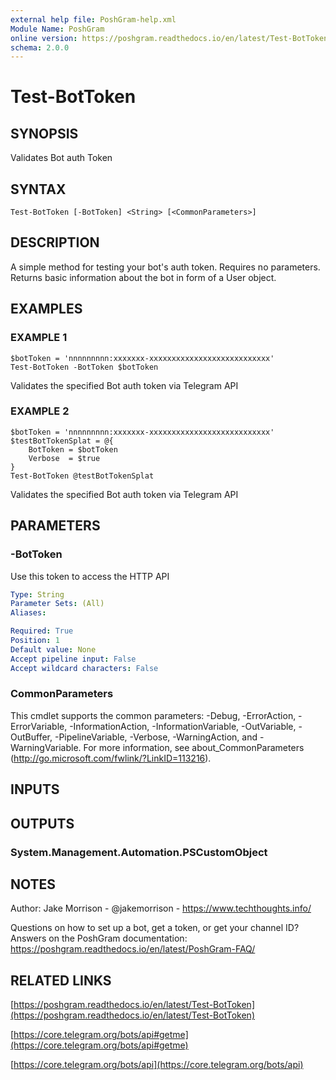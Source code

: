 ```yaml
---
external help file: PoshGram-help.xml
Module Name: PoshGram
online version: https://poshgram.readthedocs.io/en/latest/Test-BotToken
schema: 2.0.0
---
```


# Test-BotToken

## SYNOPSIS
Validates Bot auth Token

## SYNTAX

```
Test-BotToken [-BotToken] <String> [<CommonParameters>]
```

## DESCRIPTION
A simple method for testing your bot's auth token.
Requires no parameters.
Returns basic information about the bot in form of a User object.

## EXAMPLES

### EXAMPLE 1
```
$botToken = 'nnnnnnnnn:xxxxxxx-xxxxxxxxxxxxxxxxxxxxxxxxxxx'
Test-BotToken -BotToken $botToken
```

Validates the specified Bot auth token via Telegram API

### EXAMPLE 2
```
$botToken = 'nnnnnnnnn:xxxxxxx-xxxxxxxxxxxxxxxxxxxxxxxxxxx'
$testBotTokenSplat = @{
    BotToken = $botToken
    Verbose  = $true
}
Test-BotToken @testBotTokenSplat
```

Validates the specified Bot auth token via Telegram API

## PARAMETERS

### -BotToken
Use this token to access the HTTP API

```yaml
Type: String
Parameter Sets: (All)
Aliases:

Required: True
Position: 1
Default value: None
Accept pipeline input: False
Accept wildcard characters: False
```

### CommonParameters
This cmdlet supports the common parameters: -Debug, -ErrorAction, -ErrorVariable, -InformationAction, -InformationVariable, -OutVariable, -OutBuffer, -PipelineVariable, -Verbose, -WarningAction, and -WarningVariable.
For more information, see about_CommonParameters (http://go.microsoft.com/fwlink/?LinkID=113216).

## INPUTS

## OUTPUTS

### System.Management.Automation.PSCustomObject
## NOTES
Author: Jake Morrison - @jakemorrison - https://www.techthoughts.info/

Questions on how to set up a bot, get a token, or get your channel ID?
Answers on the PoshGram documentation: https://poshgram.readthedocs.io/en/latest/PoshGram-FAQ/

## RELATED LINKS

[https://poshgram.readthedocs.io/en/latest/Test-BotToken](https://poshgram.readthedocs.io/en/latest/Test-BotToken)

[https://core.telegram.org/bots/api#getme](https://core.telegram.org/bots/api#getme)

[https://core.telegram.org/bots/api](https://core.telegram.org/bots/api)

